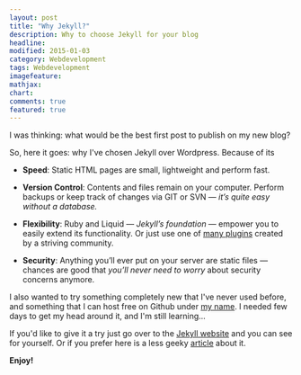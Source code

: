 ```yaml
---
layout: post
title: "Why Jekyll?"
description: Why to choose Jekyll for your blog
headline:
modified: 2015-01-03
category: Webdevelopment
tags: Webdevelopment
imagefeature:
mathjax:
chart:
comments: true
featured: true
---
```

I was thinking: what would be the best first post to publish on my new blog?

So, here it goes: why I've chosen Jekyll over Wordpress. Because of its

- **Speed**:  Static HTML pages are small, lightweight and perform fast.

- **Version Control**: Contents and files remain on your computer. Perform backups or keep track of changes via GIT or SVN — *it’s quite easy without a database.*

- **Flexibility**: Ruby and Liquid — *Jekyll’s foundation* — empower you to easily extend its functionality. Or just use one of [many plugins](http://jekyllrb.com/docs/plugins/) created by a striving community.

- **Security**: Anything you’ll ever put on your server are static files — chances are good that *you’ll never need to worry* about security concerns anymore.

I also wanted to try something completely new that I've never used before, and something that I can host free on Github under [my name](https://github.com/nikitisza). I needed few days to get my head around it, and I'm still learning...

If you'd like to give it a try just go over to the [Jekyll website](http://jekyllrb.com/) and you can see for yourself. Or if you prefer here is a less geeky [article](http://www.smashingmagazine.com/2014/08/01/build-blog-jekyll-github-pages/) about it.

**Enjoy!**